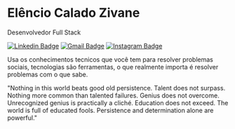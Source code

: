 # Elêncio Calado Zivane

Desenvolvedor Full Stack

[![Linkedin Badge](https://img.shields.io/badge/-Elêncio%20Calado%20Zivane-blue?style=flat-square&logo=Linkedin&logoColor=white&link=https://www.linkedin.com/in/elencio-calado-zivane/)](https://www.linkedin.com/in/elencio-calado-zivane/)
[![Gmail Badge](https://img.shields.io/badge/-caladojunior965@gmail.com-c14438?style=flat-square&logo=Gmail&logoColor=white&link=mailto:caladojunior965@gmail.com)](mailto:caladojunior965@gmail.com)
[![Instagram Badge](https://img.shields.io/badge/-@elencio.zivane-E4405F?style=flat-square&logo=Instagram&logoColor=white&link=https://instagram.com/elencio.zivane)](https://instagram.com/elencio.zivane)

Usa os conhecimentos tecnicos que você tem para resolver problemas sociais, tecnologias são ferramentas, o que realmente importa é resolver problemas com o que sabe.

"Nothing in this world beats good old persistence. Talent does not surpass. Nothing more common than talented failures. Genius does not overcome. Unrecognized genius is practically a cliché. Education does not exceed. The world is full of educated fools. Persistence and determination alone are powerful."
